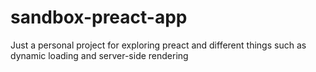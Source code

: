 # sandbox-preact-app
Just a personal project for exploring preact and different things such as dynamic loading and server-side rendering
